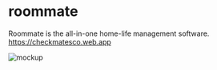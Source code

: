 # roommate
Roommate is the all-in-one home-life management software. 
https://checkmatesco.web.app

![mockup](https://user-images.githubusercontent.com/53277408/185018360-3e1dec0a-97cd-4ee3-a0a8-09ce6c1e9f69.png)

